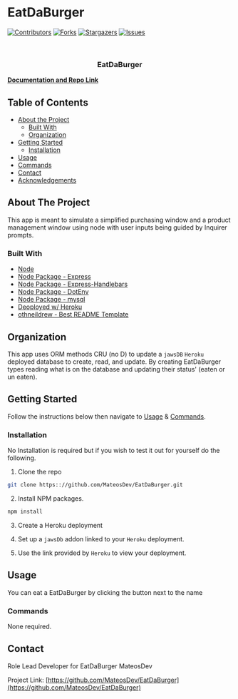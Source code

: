 # EatDaBurger

[![Contributors][contributors-shield]][contributors-url]
[![Forks][forks-shield]][forks-url]
[![Stargazers][stars-shield]][stars-url]
[![Issues][issues-shield]][issues-url]

<!-- PROJECT LOGO -->
<br />
<p align="center">
  <h3 align="center">EatDaBurger</h3>
    <a href="https://github.com/MateosDev/EatDaBurger"><strong>Documentation and Repo Link</strong></a>
    <br />
    
  </p>
</p>

<!-- TABLE OF CONTENTS -->

## Table of Contents

- [About the Project](#about-the-project)
  - [Built With](#built-with)
  - [Organization](#Organization)
- [Getting Started](#getting-started)
  - [Installation](#installation)
- [Usage](#usage)
- [Commands](#commands)
- [Contact](#contact)
- [Acknowledgements](#acknowledgements)

<!-- ABOUT THE PROJECT -->

## About The Project

This app is meant to simulate a simplified purchasing window and a product management window using node with user inputs being guided by Inquirer prompts.

### Built With

- [Node](https://nodejs.org/en/)
- [Node Package - Express](https://www.npmjs.com/package/express)
- [Node Package - Express-Handlebars](https://www.npmjs.com/package/express-handlebars)
- [Node Package - DotEnv](https://www.npmjs.com/package/dotenv)
- [Node Package - mysql](https://www.npmjs.com/package/mysql)
- [Deoployed w/ Heroku](https://dry-journey-76838.herokuapp.com)
- [othneildrew - Best README Template](https://github.com/othneildrew/Best-README-Template)

<!-- Organization -->

## Organization

This app uses ORM methods CRU (no D) to update a `jawsDB` `Heroku` deployed database to create, read, and update. By creating EatDaBurger types reading what is on the database and updating their status' (eaten or un eaten).

<!-- GETTING STARTED -->

## Getting Started

Follow the instructions below then navigate to [Usage](#usage) & [Commands](#commands).

### Installation

No Installation is required but if you wish to test it out for yourself do the following.

1. Clone the repo

```sh
git clone https:://github.com/MateosDev/EatDaBurger.git
```

2. Install NPM packages.

```sh
npm install
```

3. Create a Heroku deployment

4. Set up a `jawsDb` addon linked to your `Heroku` deployment.

5. Use the link provided by `Heroku` to view your deployment.

<!-- USAGE EXAMPLES -->

## Usage

You can eat a EatDaBurger by clicking the button next to the name

### Commands

None required.

<!-- CONTACT -->

## Contact

Role Lead Developer for EatDaBurger MateosDev

Project Link: [https://github.com/MateosDev/EatDaBurger](https://github.com/MateosDev/EatDaBurger)

<!-- MARKDOWN LINKS & IMAGES -->
<!-- https://www.markdownguide.org/basic-syntax/#reference-style-links -->

[contributors-shield]: https://img.shields.io/github/contributors/MateosDev/EatDaBurger.svg?style=flat-square
[contributors-url]: https://github.com/MateosDev/EatDaBurger/graphs/contributors
[forks-shield]: https://img.shields.io/github/forks/MateosDev/EatDaBurger.svg?style=flat-square
[forks-url]: https://github.com/MateosDev/EatDaBurger/network/members
[stars-shield]: https://img.shields.io/github/stars/MateosDev/EatDaBurger.svg?style=flat-square
[stars-url]: https://github.com/MateosDev/EatDaBurger/stargazers
[issues-shield]: https://img.shields.io/github/issues/MateosDev/EatDaBurger.svg?style=flat-square
[issues-url]: https://github.com/MateosDev/EatDaBurger/issues